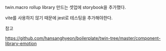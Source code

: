 twin.macro rollup library 만드는 셋업에 storybook을 추가했다.

vite를 사용하지 않기 때문에 jest로 테스팅을 추가해야한다.

참고

https://github.com/hansanghyeon/boilerplate/twin-tree/master/component-library-emotion
